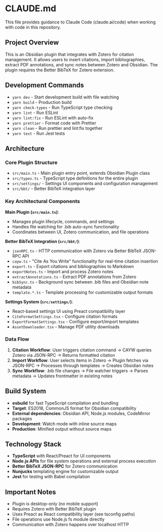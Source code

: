 # CLAUDE.md

This file provides guidance to Claude Code (claude.ai/code) when working with code in this repository.

## Project Overview

This is an Obsidian plugin that integrates with Zotero for citation management. It allows users to insert citations, import bibliographies, extract PDF annotations, and sync notes between Zotero and Obsidian. The plugin requires the Better BibTeX for Zotero extension.

## Development Commands

- `yarn dev` - Start development build with file watching
- `yarn build` - Production build
- `yarn check-types` - Run TypeScript type checking
- `yarn lint` - Run ESLint
- `yarn lint:fix` - Run ESLint with auto-fix
- `yarn prettier` - Format code with Prettier
- `yarn clean` - Run prettier and lint:fix together
- `yarn test` - Run Jest tests

## Architecture

### Core Plugin Structure
- `src/main.ts` - Main plugin entry point, extends Obsidian Plugin class
- `src/types.ts` - TypeScript type definitions for the entire plugin
- `src/settings/` - Settings UI components and configuration management
- `src/bbt/` - Better BibTeX integration layer

### Key Architectural Components

**Main Plugin (`src/main.ts`)**:
- Manages plugin lifecycle, commands, and settings
- Handles file watching for .bib auto-sync functionality
- Coordinates between UI, Zotero communication, and file operations

**Better BibTeX Integration (`src/bbt/`)**:
- `jsonRPC.ts` - HTTP communication with Zotero via Better BibTeX JSON-RPC API
- `cayw.ts` - "Cite As You Write" functionality for real-time citation insertion
- `export.ts` - Export citations and bibliographies to Markdown
- `exportNotes.ts` - Import and process Zotero notes
- `extractAnnotations.ts` - Extract PDF annotations from Zotero
- `bibSync.ts` - Background sync between .bib files and Obsidian note metadata
- `template.*.ts` - Template processing for customizable output formats

**Settings System (`src/settings/`)**:
- React-based settings UI using Preact compatibility layer
- `CiteFormatSettings.tsx` - Configure citation formats
- `ExportFormatSettings.tsx` - Configure export/import templates
- `AssetDownloader.tsx` - Manage PDF utility downloads

### Data Flow

1. **Citation Workflow**: User triggers citation command → CAYW queries Zotero via JSON-RPC → Returns formatted citation
2. **Import Workflow**: User selects items in Zotero → Plugin fetches via JSON-RPC → Processes through templates → Creates Obsidian notes
3. **Sync Workflow**: .bib file changes → File watcher triggers → Parses metadata → Updates frontmatter in existing notes

## Build System

- **esbuild** for fast TypeScript compilation and bundling
- **Target**: ES2018, CommonJS format for Obsidian compatibility
- **External dependencies**: Obsidian API, Node.js modules, CodeMirror packages
- **Development**: Watch mode with inline source maps
- **Production**: Minified output without source maps

## Technology Stack

- **TypeScript** with React/Preact for UI components
- **Node.js APIs** for file system operations and external process execution
- **Better BibTeX JSON-RPC** for Zotero communication
- **Nunjucks** templating engine for customizable output
- **Jest** for testing with Babel compilation

## Important Notes

- Plugin is desktop-only (no mobile support)
- Requires Zotero with Better BibTeX plugin
- Uses Preact as React compatibility layer (see tsconfig paths)
- File operations use Node.js fs module directly
- Communication with Zotero happens over localhost HTTP